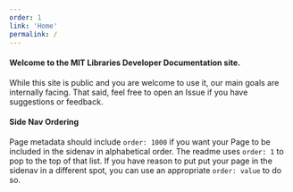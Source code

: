```yaml
---
order: 1
link: 'Home'
permalink: /
---
```


#### Welcome to the MIT Libraries Developer Documentation site.

While this site is public and you are welcome to use it, our main goals are
internally facing. That said, feel free to open an Issue if you have suggestions
or feedback.

#### Side Nav Ordering
Page metadata should include `order: 1000` if you want your Page to
be included in the sidenav in alphabetical order. The readme uses
`order: 1` to pop to the top of that list. If you have reason to put
put your page in the sidenav in a different spot, you can use an
appropriate `order: value` to do so.
